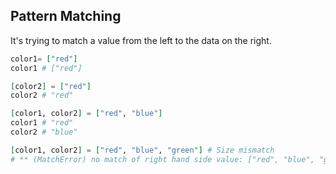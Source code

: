 ## Pattern Matching

It's trying to match a value from the left to the data on the right.

```elixir
color1= ["red"]
color1 # ["red"]

[color2] = ["red"]
color2 # "red"

[color1, color2] = ["red", "blue"]
color1 # "red"
color2 # "blue"

[color1, color2] = ["red", "blue", "green"] # Size mismatch
# ** (MatchError) no match of right hand side value: ["red", "blue", "green"]
```
